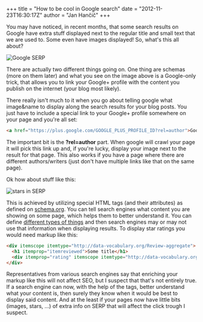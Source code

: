 +++
title = "How to be cool in Google search"
date = "2012-11-23T16:30:17Z"
author = "Jan Hančič"
+++

You may have noticed, in recent months, that some search results on Google have extra stuff displayed next to the regular title and small text that we are used to. Some even have images displayed! So, what's this all about?

![Google SERP](/post_images/google.png)

There are actually two different things going on. One thing are schemas (more on them later) and what you see on the image above is a Google-only trick, that allows you to link your Google+ profile with the content you publish on the internet (your blog most likely).

There really isn't much to it when you go about telling google what image&name to display along the search results for your blog posts. You just have to include a special link to your Google+ profile somewhere on your page and you're all set:

```html
<a href="https://plus.google.com/GOOGLE_PLUS_PROFILE_ID?rel=author">Google+</a>
```

The important bit is the **?rel=author** part. When google will crawl your page it will pick this link up and, if you're lucky, display your image next to the result for that page. This also works if you have a page where there are different authors/writers (just don't have multiple links like that on the same page).

Ok how about stuff like this:

![stars in SERP](/post_images/Screen-Shot-2012-11-15-at-1.39.20-PM.png)

This is achieved by utilizing special HTML tags (and their attributes) as defined on [schema.org](http://schema.org/). You can tell search engines what content you are showing on some page, which helps them to better understand it. You can define [different types of things](http://schema.org/docs/schemas.html) and then search engines may or may not use that information when displaying results. To display star ratings you would need markup like this:

```html
<div itemscope itemtype="http://data-vocabulary.org/Review-aggregate">
  <h1 itemprop="itemreviewed">Some title</h1>
  <div itemprop="rating" itemscope itemtype="http://data-vocabulary.org/Rating">average: <span itemprop="average">4.5</span></span>, <span itemprop="votes">42</span> votes.</div>
</div>

```

Representatives from various search engines say that enriching your markup like this will not affect SEO, but I suspect that that's not entirely true. If a search engine can now, with the help of the tags, better understand what your content is, then surely they know when it would be best to display said content.
And at the least if your pages now have little bits (images, stars, ...) of extra info on SERP that will affect the click trough I suspect.
